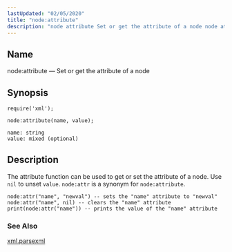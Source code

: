 ```yaml
---
lastUpdated: "02/05/2020"
title: "node:attribute"
description: "node attribute Set or get the attribute of a node node attribute name value The attribute function can be used to get or set the attribute of a node Use nil to unset value node attr is a synonym for node attribute Example 70 77 example xml parsexml..."
---
```


<a name="lua.ref.xml.node_attribute"></a> 
## Name

node:attribute — Set or get the attribute of a node

<a name="idp19365712"></a> 
## Synopsis

`require('xml');`

`node:attribute(name, value);`

```
name: string
value: mixed (optional)
```
<a name="idp19369424"></a> 
## Description

The attribute function can be used to get or set the attribute of a node. Use `nil` to unset `value`. `node:attr` is a synonym for `node:attribute`.

<a name="lua.ref.xml.node_attribute.example"></a> 


```
node:attr("name", "newval") -- sets the "name" attribute to "newval"
node:attr("name", nil) -- clears the "name" attribute
print(node:attr("name")) -- prints the value of the "name" attribute
```

<a name="idp19375248"></a> 
### See Also

[xml.parsexml](/momentum/4/lua/ref-xml-parsexml)